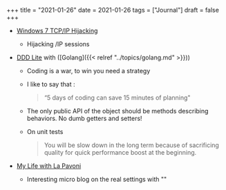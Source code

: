 +++
title = "2021-01-26"
date = 2021-01-26
tags = ["Journal"]
draft = false
+++

-   [Windows 7 TCP/IP Hijacking](http://blog.pi3.com.pl/?p=850)
    -   Hijacking /IP sessions
-   [DDD Lite](https://threedots.tech/post/ddd-lite-in-go-introduction/) with ([Golang]({{< relref "../topics/golang.md" >}}))
    -   Coding is a war, to win you need a strategy

    -   I like to say that :

        > “5 days of coding can save 15 minutes of planning"

    -   The only public API of the object should be methods describing behaviors. No dumb getters and setters!

    -   On unit tests

        > You will be slow down in the long term because of sacrificing quality for quick performance boost at the beginning.

-   [My Life with La Pavoni](https://life-with-lapavoni.tumblr.com/)
    -   Interesting micro blog on the real settings with ""